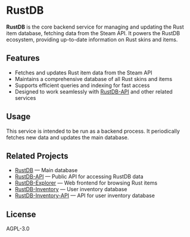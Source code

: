 # RustDB

**RustDB** is the core backend service for managing and updating the Rust item database, fetching data from the Steam API. It powers the RustDB ecosystem, providing up-to-date information on Rust skins and items.

## Features

- Fetches and updates Rust item data from the Steam API
- Maintains a comprehensive database of all Rust skins and items
- Supports efficient queries and indexing for fast access
- Designed to work seamlessly with [RustDB-API](https://github.com/FrantisekSilhan/RustDB-API) and other related services

## Usage

This service is intended to be run as a backend process. It periodically fetches new data and updates the main database.

## Related Projects

- [RustDB](https://github.com/FrantisekSilhan/RustDB) — Main database
- [RustDB-API](https://github.com/FrantisekSilhan/RustDB-API) — Public API for accessing RustDB data
- [RustDB-Explorer](https://github.com/FrantisekSilhan/RustDB-Explorer) — Web frontend for browsing Rust items
- [RustDB-Inventory](https://github.com/FrantisekSilhan/RustDB-Inventory) — User inventory database
- [RustDB-Inventory-API](https://github.com/FrantisekSilhan/RustDB-Inventory-API) — API for user inventory database

## License

AGPL-3.0
